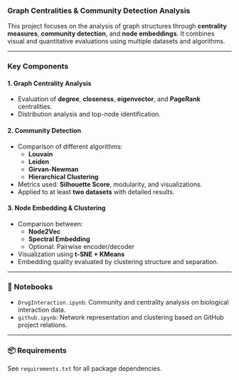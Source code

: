 ### Graph Centralities & Community Detection Analysis

This project focuses on the analysis of graph structures through **centrality measures**, **community detection**, and **node embeddings**. It combines visual and quantitative evaluations using multiple datasets and algorithms.

---

### Key Components

#### 1. **Graph Centrality Analysis**
- Evaluation of **degree**, **closeness**, **eigenvector**, and **PageRank** centralities.
- Distribution analysis and top-node identification.

#### 2. **Community Detection**
- Comparison of different algorithms:
  - **Louvain**
  - **Leiden**
  - **Girvan-Newman**
  - **Hierarchical Clustering**
- Metrics used: **Silhouette Score**, modularity, and visualizations.
- Applied to at least **two datasets** with detailed results.

#### 3. **Node Embedding & Clustering**
- Comparison between:
  - **Node2Vec**
  - **Spectral Embedding**
  - Optional: Pairwise encoder/decoder
- Visualization using **t-SNE + KMeans**
- Embedding quality evaluated by clustering structure and separation.

---

### 📁 Notebooks
- `DrugInteraction.ipynb`: Community and centrality analysis on biological interaction data.
- `github.ipynb`: Network representation and clustering based on GitHub project relations.

---

### 📦 Requirements
See `requirements.txt` for all package dependencies.

